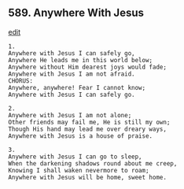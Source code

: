 
## 589.  Anywhere With Jesus
[edit](https://docs.google.com/document/d/1ozoQGB5Trh2JnE%2D0B7mIsGtI1Da8PWod/edit?mode=html)



    1.
    Anywhere with Jesus I can safely go,
    Anywhere He leads me in this world below;
    Anywhere without Him dearest joys would fade;
    Anywhere with Jesus I am not afraid.
    CHORUS:
    Anywhere, anywhere! Fear I cannot know;
    Anywhere with Jesus I can safely go.

    2.
    Anywhere with Jesus I am not alone;
    Other friends may fail me, He is still my own;
    Though His hand may lead me over dreary ways,
    Anywhere with Jesus is a house of praise.

    3.
    Anywhere with Jesus I can go to sleep,
    When the darkening shadows round about me creep,
    Knowing I shall waken nevermore to roam;
    Anywhere with Jesus will be home, sweet home.
